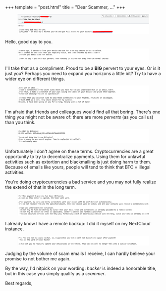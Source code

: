 +++
template = "post.html"
title = "Dear Scammer, ..."
+++

<figure>
    <img src="/images/scam-email-teil-1.png">
</figure>

Hello, good day to you.

<figure>
    <img src="/images/scam-email-teil-2.png">
</figure>

I'll take that as a compliment. Proud to be a <strong>BIG</strong> pervert to your eyes. Or is it just you? Perhaps you need to expand you horizons a little bit? Try to have a wider eye on different things.

<figure>
    <img src="/images/scam-email-teil-3.png">
</figure>

I'm afraid that friends and colleagues would find all that boring. There's one thing you might not be aware of: there are more *perverts* (as you call us) than you think.

<figure>
    <img src="/images/scam-email-teil-4.png">
</figure>

Unfortunately I don't agree on these terms. Cryptocurrencies are a great opportunity to try to decentralize payments. Using them for unlawful activities such as extortion and blackmailing is just doing harm to them. Because of emails like yours, people will tend to think that BTC = illegal activities.

You're doing cryptocurrencies a bad service and you may not fully realize the extend of that in the long term.

<figure>
    <img src="/images/scam-email-teil-5.png">
</figure>

I already know I have a remote backup: I did it myself on my NextCloud instance.

<figure>
    <img src="/images/scam-email-teil-6.png">
</figure>

Judging by the volume of scam emails I receive, I can hardly believe your promise to not bother me again.

By the way, I'd nitpick on your wording: *hacker* is indeed a honorable title, but in this case you simply qualify as a *scammer*.

Best regards,

